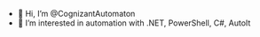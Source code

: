 - 👋 Hi, I’m @CognizantAutomaton
- 👀 I’m interested in automation with .NET, PowerShell, C#, AutoIt

<!---
CognizantAutomaton/CognizantAutomaton is a ✨ special ✨ repository because its `README.md` (this file) appears on your GitHub profile.
You can click the Preview link to take a look at your changes.
--->
